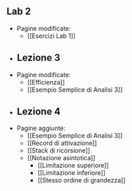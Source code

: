 ## Lab 2
- Pagine modificate:
	- [[Esercizi Lab 1]]
- ## Lezione 3
- Pagine modificate:
	- [[Efficienza]]
	- [[Esempio Semplice di Analisi 3]]
- ## Lezione 4
- Pagine aggiunte:
	- [[Esempio Semplice di Analisi 3]]
	- [[Record di attivazione]]
	- [[Stack di ricorsione]]
	- [[Notazione asintotica]]
		- [[Limitazione superiore]]
		- [[Limitazione inferiore]]
		- [[Stesso ordine di grandezza]]